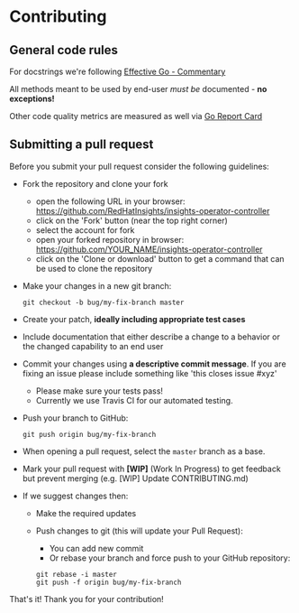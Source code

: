# Contributing

## General code rules

For docstrings we're following [Effective Go - Commentary](https://golang.org/doc/effective_go.html#commentary)

All methods meant to be used by end-user *must be* documented - **no exceptions!**

Other code quality metrics are measured as well via [Go Report Card](https://goreportcard.com/report/github.com/RedHatInsights/insights-operator-controller)



## Submitting a pull request

Before you submit your pull request consider the following guidelines:

* Fork the repository and clone your fork
  * open the following URL in your browser: https://github.com/RedHatInsights/insights-operator-controller
  * click on the 'Fork' button (near the top right corner)
  * select the account for fork
  * open your forked repository in browser: https://github.com/YOUR_NAME/insights-operator-controller
  * click on the 'Clone or download' button to get a command that can be used to clone the repository

* Make your changes in a new git branch:

     ```shell
     git checkout -b bug/my-fix-branch master
     ```

* Create your patch, **ideally including appropriate test cases**
* Include documentation that either describe a change to a behavior or the changed capability to an end user
* Commit your changes using **a descriptive commit message**. If you are fixing an issue please include something like 'this closes issue #xyz'
    * Please make sure your tests pass!
    * Currently we use Travis CI for our automated testing.

* Push your branch to GitHub:

    ```shell
    git push origin bug/my-fix-branch
    ```

* When opening a pull request, select the `master` branch as a base.
* Mark your pull request with **[WIP]** (Work In Progress) to get feedback but prevent merging (e.g. [WIP] Update CONTRIBUTING.md)
* If we suggest changes then:
  * Make the required updates
  * Push changes to git (this will update your Pull Request):
    * You can add new commit
    * Or rebase your branch and force push to your GitHub repository:

    ```shell
    git rebase -i master
    git push -f origin bug/my-fix-branch
    ```

That's it! Thank you for your contribution!
